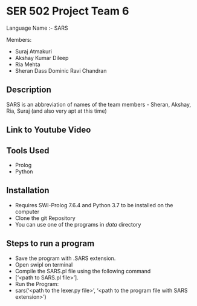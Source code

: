 # SER 502 Project Team 6

Language Name :- SARS 

Members:
- Suraj Atmakuri
- Akshay Kumar Dileep
- Ria Mehta
- Sheran Dass Dominic Ravi Chandran

## Description
SARS is an abbreviation of names of the  team members - Sheran, Akshay, Ria, Suraj (and also very apt at this time)

## Link to Youtube Video


## Tools Used
- Prolog
- Python

## Installation
 - Requires SWI-Prolog 7.6.4 and Python 3.7 to be installed on the computer
 - Clone the git Repository
 - You can use one of the programs in *data* directory

## Steps to run a program
- Save the program with .SARS extension.
- Open swipl on terminal
- Compile the SARS.pl file using the following command
- [‘\<path to SARS.pl file\>’].
- Run the Program:
- sars(‘\<path to the lexer.py file\>’, ‘\<path to the program file with SARS extension\>’)

